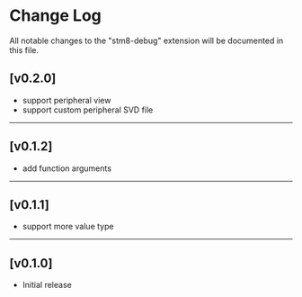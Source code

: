 # Change Log

All notable changes to the "stm8-debug" extension will be documented in this file.

## [v0.2.0]
- support peripheral view
- support custom peripheral SVD file
***

## [v0.1.2]
- add function arguments
***

## [v0.1.1]
- support more value type
***

## [v0.1.0]
- Initial release